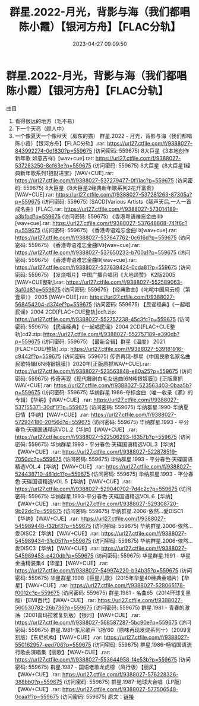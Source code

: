 ﻿---
title: 群星.2022-月光，背影与海（我们都唱陈小霞）【银河方舟】【FLAC分轨】
date: 2023-04-27 09:09:50
categories: APE、FLAC、MP3
tags: 华语中文
---
# 群星.2022-月光，背影与海（我们都唱陈小霞）【银河方舟】【FLAC分轨】

曲目
01. 看得很远的地方（毛不易）
02. 下一个天亮（颜人中）
03. 一个像夏天一个像秋天（房东的猫）
群星.2022 - 月光，背影与海（我们都唱陈小霞）【银河方舟】【FLAC分轨】.rar: https://url27.ctfile.com/f/9388027-843992274-0df830?p=559675
(访问密码: 559675)
8大巨星《3本地创作新年歌 如意吉祥》[wav+cue].rar: https://url27.ctfile.com/f/9388027-537283250-8cf63e?p=559675
(访问密码: 559675)
8大巨星《8大巨星1经典新年歌系列1招财进宝》[WAV+CUE].rar: https://url27.ctfile.com/f/9388027-537279477-0f11ac?p=559675
(访问密码: 559675)
8大巨星《8大巨星2经典新年歌系列2花开富贵》[WAV+CUE].rar: https://url27.ctfile.com/f/9388027-537281263-87305a?p=559675
(访问密码: 559675)
[SACD]Various Artists《靓声天后.一人一首成名曲》[FLAC].rar: https://url27.ctfile.com/f/9388027-573014189-a3bfbd?p=559675
(访问密码: 559675)
《香港粤语难忘金曲III》[wav+cue].rar: https://url27.ctfile.com/f/9388027-537648868-741f6c?p=559675
(访问密码: 559675)
《香港粤语难忘金曲II》[wav+cue].rar: https://url27.ctfile.com/f/9388027-537647762-0c616d?p=559675
(访问密码: 559675)
《香港粤语难忘金曲IV》[wav+cue].rar: https://url27.ctfile.com/f/9388027-537650233-b700a1?p=559675
(访问密码: 559675)
《香港粤语难忘金曲I》[wav+cue].rar: https://url27.ctfile.com/f/9388027-537639424-0cda81?p=559675
(访问密码: 559675)
【发烧唱片】中国广播合唱团《大地颂赞》 K2版2005 [WAV+CUE整轨].rar: https://url27.ctfile.com/f/9388027-552589063-3af0d8?p=559675
(访问密码: 559675)
【经典歌曲】《叱咤中国风云榜（第壹章）》 2005 [WAV+CUE].rar: https://url27.ctfile.com/f/9388027-568454204-d374ef?p=559675
(访问密码: 559675)
【民谣经典】《一起唱民谣》2004 2CD[FLAC+CUE整轨]cd1.zip: https://url27.ctfile.com/f/9388027-552757238-45c3fc?p=559675
(访问密码: 559675)
【民谣经典】《一起唱民谣》2004 2CD[FLAC+CUE整轨]cd2.zip: https://url27.ctfile.com/f/9388027-552757189-e390db?p=559675
(访问密码: 559675)
【最新合辑】群星《温度》 2021 [FLAC+CUE/整轨].zip: https://url27.ctfile.com/f/9388027-539181916-c9442f?p=559675
(访问密码: 559675)
传奇再现-群星《中国民歌名家名曲 民歌特辑[6N纯银镀膜]》2020年[正版原抓WAV+CUE].rar: https://url27.ctfile.com/f/9388027-523563848-e80a25?p=559675
(访问密码: 559675)
传奇再现《现代舞剧白毛女选曲[6N纯银镀膜]》[正版原抓WAV+CUE].rar: https://url27.ctfile.com/f/9388027-523563403-0baa5b?p=559675
(访问密码: 559675)
华纳群星.1986-夺标金曲（唯一收录《家》的专辑）【华纳】【WAV+CUE】.rar: https://url27.ctfile.com/f/9388027-537155371-30df17?p=559675
(访问密码: 559675)
华纳群星.1990-华纳夏日情【华纳】【WAV+CUE】.rar: https://url27.ctfile.com/f/9388027-572934180-20f56d?p=559675
(访问密码: 559675)
华纳群星.1993 - 平分春色·天碟国语精选VOL.2【华纳】【WAV+CUE】.rar: https://url27.ctfile.com/f/9388027-522506293-f6357b?p=559675
(访问密码: 559675)
华纳群星.1993 - 平分春色·天碟国语精选VOL.3【华纳】【WAV+CUE】.rar: https://url27.ctfile.com/f/9388027-522878519-7050dc?p=559675
(访问密码: 559675)
华纳群星.1993 - 平分春色·天碟国语精选VOL.4【华纳】【WAV+CUE】.rar: https://url27.ctfile.com/f/9388027-524438710-481dc1?p=559675
(访问密码: 559675)
华纳群星.1993 - 平分春色·天碟国语精选VOL.5【华纳】【WAV+CUE】.rar: https://url27.ctfile.com/f/9388027-529040702-7d4c2c?p=559675
(访问密码: 559675)
华纳群星.1993-平分春色·天碟国语精选VOL.6【华纳】【WAV+CUE】.rar: https://url27.ctfile.com/f/9388027-529308720-9b22dc?p=559675
(访问密码: 559675)
华纳群星.2006-依然...愛DISC1【华纳】【WAV+CUE】.rar: https://url27.ctfile.com/f/9388027-545989448-f32bf3?p=559675
(访问密码: 559675)
华纳群星.2006-依然...愛DISC2【华纳】【WAV+CUE】.rar: https://url27.ctfile.com/f/9388027-545989434-31c051?p=559675
(访问密码: 559675)
华纳群星.2006-依然...愛DISC3【华纳】【WAV+CUE】.rar: https://url27.ctfile.com/f/9388027-545989453-e420db?p=559675
(访问密码: 559675)
华星群星.1991 - 华星金曲精装集4【华星】【WAV+CUE】.rar: https://url27.ctfile.com/f/9388027-549974220-b34b35?p=559675
(访问密码: 559675)
华星群星.1998《巨星儿歌》(2015年华星40经典金唱片)【华星】【WAV+CUE】.rar: https://url27.ctfile.com/f/9388027-528065178-f0012c?p=559675
(访问密码: 559675)
群星.1981 - 名曲65（2014环球复黑版）【EMI百代】【WAV+CUE】.rar: https://url27.ctfile.com/f/9388027-560530782-26b736?p=559675
(访问密码: 559675)
群星.1981 - 青春的激荡（2001喜玛拉雅复刻版）【银河】【WAV+CUE】.rar: https://url27.ctfile.com/f/9388027-568587287-5bc90e?p=559675
(访问密码: 559675)
群星.1981-东尼歌声飞扬’60（原味再现发烧系列十）（2009复刻版）【东尼机构】【WAV+CUE】.rar:
https://url27.ctfile.com/f/9388027-550162957-eed706?p=559675
(访问密码: 559675)
群星.1986-畅销国语流行歌曲演唱集【丽歌】【WAV+CUE】.rar: https://url27.ctfile.com/f/9388027-553644958-f4e53b?p=559675
(访问密码: 559675)
群星.1987 - 国语老歌龙虎榜（风行版）【丽风】【WAV+CUE】.rar: https://url27.ctfile.com/f/9388027-576228326-388bb0?p=559675
(访问密码: 559675)
群星.1987-地球大合唱（LP版）【WAV+CUE】.rar: https://url27.ctfile.com/f/9388027-577506548-0caa1f?p=559675
(访问密码: 559675)
原文：[链接](https://blog.sina.com.cn/s/blog_1647c7e76010311mf.html)